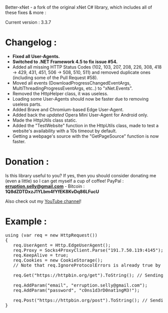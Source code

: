 Better-xNet - a fork of the original xNet C# library, which includes all of these fixes & more :

Current version : 3.3.7
# Changelog :
- **Fixed all User-Agents.**
- **Switched to .NET Framework 4.5 to fix issue #54.**
- Added all missing HTTP Status Codes (102, 103, 207, 208, 226, 308, 418 -> 429, 431, 451, 506 -> 508, 510, 511) and removed duplicate ones (including some of the Pull Request #58).
- Moved all events (DownloadProgressChangedEventArgs, MultiThreadingProgressEventArgs, etc..) to "xNet.Events".
- Removed the HttpHelper class, it was useless.
- Loading some User-Agents should now be faster due to removing useless parts.
- Added Brave and Chromium-based Edge User-Agent.
- Added back the *updated* Opera Mini User-Agent for Android only.
- Made the HttpUtils class static.
- Added the "TestWebsite" function in the HttpUtils class, made to test a website's availability with a 10s timeout by default.
- Getting a webpage's source with the "GetPageSource" function is now faster.

# Donation :
Is this library useful to you? If yes, then you should consider donating me (even a little) so I can get myself a cup of coffee!
PayPal : **erruption.selly@gmail.com** - Bitcoin : **1Q8dZDTDxzJ1YLbm4fYfEK8KvDq86LFucU**

Also check out my [YouTube channel](https://www.youtube.com/c/B3RAPSoftwares)!

# Example :
<pre>
using (var req = new HttpRequest())
{
   req.UserAgent = Http.EdgeUserAgent();
   req.Proxy = Socks4ProxyClient.Parse("191.7.50.119:4145");
   req.KeepAlive = true;
   req.Cookies = new CookieStorage();
   // Note that req.IgnoreProtocolErrors is already true by default.

   req.Get("https://httpbin.org/get").ToString(); // Sending a GET request without any parameters
   
   req.AddParam("email", "erruption.selly@gmail.com");
   req.AddParam("password", "c0ns1d3rD0nat1ngM3!");
   
   req.Post("https://httpbin.org/post").ToString(); // Sending a POST request with parameters "email" and "password".
}
</pre>
